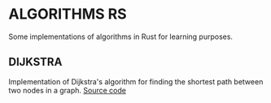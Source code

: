 # ALGORITHMS RS
 Some implementations of algorithms in Rust for learning purposes.

## DIJKSTRA
Implementation of Dijkstra's algorithm for finding the shortest path between two nodes in a graph.
[Source code](./rs-dijkstra/src/lib.rs)